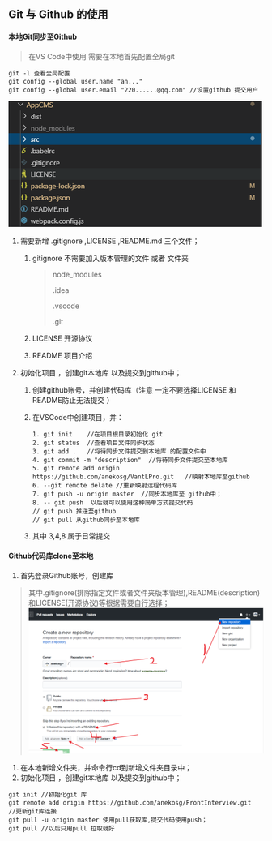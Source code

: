 ## Git 与 Github 的使用
#### 本地Git同步至Github
> 在VS Code中使用
> 需要在本地首先配置全局git
```
git -l 查看全局配置
git config --global user.name "an..."
git config --global user.email "220......@qq.com" //设置github 提交用户
```

![1571914061991](./../images/1571914061991.png)

1. 需要新增 .gitignore ,LICENSE ,README.md 三个文件；
   1. gitignore  不需要加入版本管理的文件 或者 文件夹

      > node_modules
      >
      > .idea
      >
      > .vscode
      >
      > .git

   2. LICENSE  开源协议

   3. README 项目介绍

2. 初始化项目 ，创建git本地库 以及提交到github中；

   1. 创建github账号，并创建代码库（注意 一定不要选择LICENSE  和 README防止无法提交 ）

   2. 在VSCode中创建项目，并：

      ```
      1. git init    //在项目根目录初始化 git
      2. git status  //查看项目文件同步状态
      3. git add .   //将待同步文件提交到本地库 的配置文件中
      4. git commit -m "description"  //将待同步文件提交至本地库
      5. git remote add origin https://github.com/anekosg/VantLPro.git   //映射本地库至github 
      6. --git remote delate //重新映射远程代码库
      7. git push -u origin master  //同步本地库至 github中；
      8. -- git push  以后就可以使用这种简单方式提交代码
      // git push 推送至github 
      // git pull 从github同步至本地库
      ```

   3. 其中 3,4,8 属于日常提交
#### Github代码库clone至本地
1. 首先登录Github账号，创建库
> 其中.gitignore(排除指定文件或者文件夹版本管理),README(description)和LICENSE(开源协议)等根据需要自行选择；
![1572346933](./../images/1572346933.jpg)
1. 在本地新增文件夹，并命令行cd到新增文件夹目录中；
2. 初始化项目 ，创建git本地库 以及提交到github中；
```
git init //初始化git 库
git remote add origin https://github.com/anekosg/FrontInterview.git   //更新git库连接
git pull -u origin master 使用pull获取库,提交代码使用push；
git pull //以后只用pull 拉取就好
```